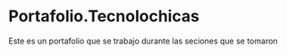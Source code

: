 # Portafolio.Tecnolochicas
Este es un portafolio que se trabajo durante las seciones que se tomaron
